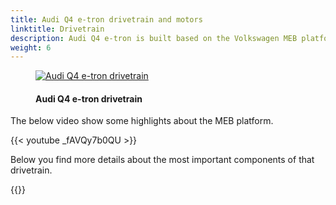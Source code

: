 ```yaml
---
title: Audi Q4 e-tron drivetrain and motors
linktitle: Drivetrain
description: Audi Q4 e-tron is built based on the Volkswagen MEB platform.
weight: 6
---
```

<!-- markdownlint-disable MD033 -->

<figure>
    <a href="https://media.electrichasgoneaudi.net/multimedia/models/q4-e-tron/drivetrain/drivetrain.jpg">
        <img src="https://media.electrichasgoneaudi.net/multimedia/models/q4-e-tron/drivetrain/drivetrains.jpg"
        class="img-fluid" alt="Audi Q4 e-tron drivetrain" title="Audi Q4 e-tron drivetrain">
    </a>
    <figcaption><h4>Audi Q4 e-tron drivetrain</h4></figcaption>
</figure>

The below video show some highlights about the MEB platform.
 
{{< youtube _fAVQy7b0QU >}}

Below you find more details about the most important components of that drivetrain.

{{<children description="true" />}}
